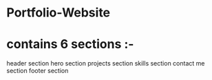# Portfolio-Website
# contains 6 sections :-
header section
hero section
projects section
skills section
contact me section
footer section